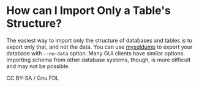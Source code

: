 
# How can I Import Only a Table's Structure?

The easiest way to import only the structure of databases and tables is to export only that, and not the data. You can use [mysqldump](../../../clients-and-utilities/legacy-clients-and-utilities/mysqldump.md) to export your database with `--no-data` option. Many GUI clients have similar options. Importing schema from other database systems, though, is more difficult and may not be possible.


CC BY-SA / Gnu FDL

